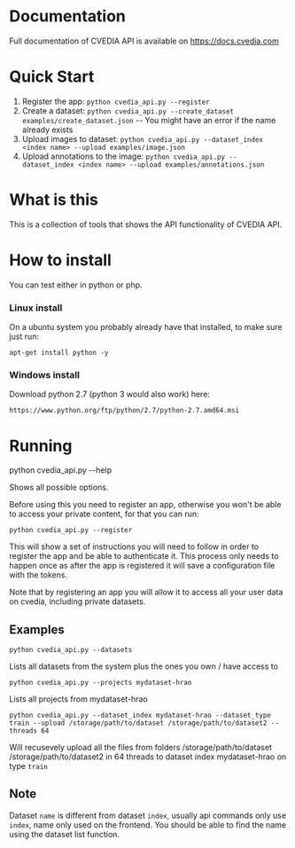 # Documentation

Full documentation of CVEDIA API is available on https://docs.cvedia.com

# Quick Start

1. Register the app: `python cvedia_api.py --register`
2. Create a dataset: `python cvedia_api.py --create_dataset examples/create_dataset.json` -- You might have an error if the name already exists
3. Upload images to dataset: `python cvedia_api.py --dataset_index <index name> --upload examples/image.json`
4. Upload annotations to the image: `python cvedia_api.py --dataset_index <index name> --upload examples/annotations.json`

# What is this

This is a collection of tools that shows the API functionality of CVEDIA API.

# How to install

You can test either in python or php.

### Linux install

On a ubuntu system you probably already have
that installed, to make sure just run:

`apt-get install python -y`

### Windows install

Download python 2.7 (python 3 would also work) here:

`https://www.python.org/ftp/python/2.7/python-2.7.amd64.msi`

# Running

python cvedia_api.py --help

Shows all possible options.

Before using this you need to register an app, otherwise you won't be able to
access your private content, for that you can run:

`python cvedia_api.py --register`

This will show a set of instructions you will need to follow in order to register
the app and be able to authenticate it. This process only needs to happen once
as after the app is registered it will save a configuration file with the tokens.

Note that by registering an app you will allow it to access all your user data
on cvedia, including private datasets.

## Examples

`python cvedia_api.py --datasets`

Lists all datasets from the system plus the ones you own / have access to

`python cvedia_api.py --projects mydataset-hrao`

Lists all projects from mydataset-hrao

`python cvedia_api.py --dataset_index mydataset-hrao --dataset_type train --upload /storage/path/to/dataset /storage/path/to/dataset2 --threads 64`

Will recusevely upload all the files from folders /storage/path/to/dataset /storage/path/to/dataset2
in 64 threads to dataset index mydataset-hrao on type `train`

## Note

Dataset `name` is different from dataset `index`, usually api commands only use
`index`, name only used on the frontend. You should be able to find the name
using the dataset list function.
